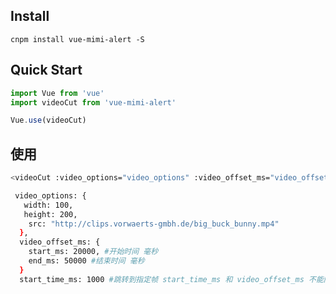 ## Install
```shell
cnpm install vue-mimi-alert -S
```

## Quick Start
``` javascript
import Vue from 'vue'
import videoCut from 'vue-mimi-alert'

Vue.use(videoCut)
```


## 使用
``` bash
<videoCut :video_options="video_options" :video_offset_ms="video_offset_ms"/>

 video_options: {
   width: 100,
   height: 200,
    src: "http://clips.vorwaerts-gmbh.de/big_buck_bunny.mp4"
  },
  video_offset_ms: {
    start_ms: 20000, #开始时间 毫秒
    end_ms: 50000 #结束时间 毫秒
  }
  start_time_ms: 1000 #跳转到指定帧 start_time_ms 和 video_offset_ms 不能同时使用

  
```

